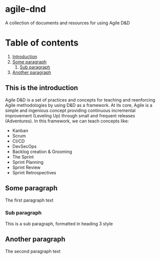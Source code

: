 # agile-dnd
A collection of documents and resources for using Agile D&amp;D

# Table of contents
1. [Introduction](#introduction)
2. [Some paragraph](#paragraph1)
    1. [Sub paragraph](#subparagraph1)
3. [Another paragraph](#paragraph2)

## This is the introduction <a name="introduction"></a>
Agile D&D is a set of practices and concepts for teaching and reenforcing Agile methodologies by using D&D as a framework.  At its core, Agile is a simple and ingenious concept providing continuous incremental improvement (Leveling Up) through small and frequent releases (Adventures). In this framework, we can teach concepts like:

* Kanban
* Scrum
* CI/CD
* DevSecOps
* Backlog creation & Grooming
* The Sprint
* Sprint Planning
* Sprint Review
* Sprint Retrospectives

## Some paragraph <a name="paragraph1"></a>
The first paragraph text

### Sub paragraph <a name="subparagraph1"></a>
This is a sub paragraph, formatted in heading 3 style

## Another paragraph <a name="paragraph2"></a>
The second paragraph text